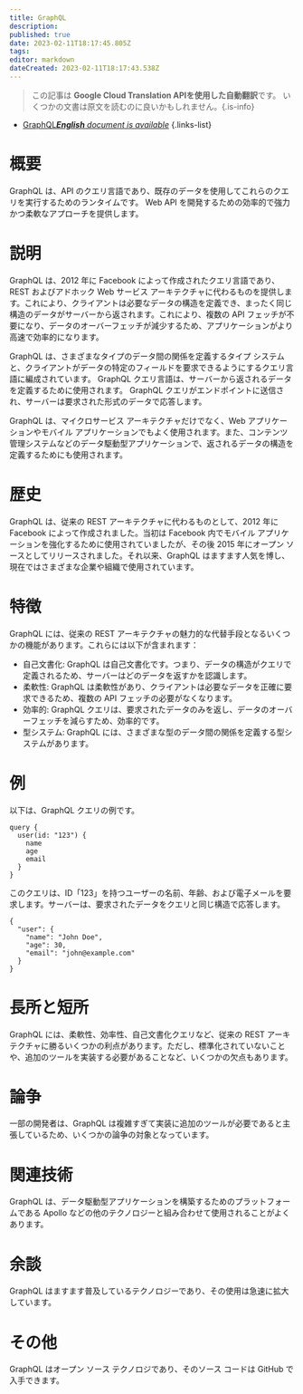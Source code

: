 ```yaml
---
title: GraphQL
description: 
published: true
date: 2023-02-11T18:17:45.805Z
tags: 
editor: markdown
dateCreated: 2023-02-11T18:17:43.538Z
---
```


> この記事は **Google Cloud Translation APIを使用した自動翻訳**です。
いくつかの文書は原文を読むのに良いかもしれません。{.is-info}



- [GraphQL***English** document is available*](/en/Knowledge-base/Dictionary/graphql)
{.links-list}


# 概要
GraphQL は、API のクエリ言語であり、既存のデータを使用してこれらのクエリを実行するためのランタイムです。 Web API を開発するための効率的で強力かつ柔軟なアプローチを提供します。

# 説明
GraphQL は、2012 年に Facebook によって作成されたクエリ言語であり、REST およびアドホック Web サービス アーキテクチャに代わるものを提供します。これにより、クライアントは必要なデータの構造を定義でき、まったく同じ構造のデータがサーバーから返されます。これにより、複数の API フェッチが不要になり、データのオーバーフェッチが減少するため、アプリケーションがより高速で効率的になります。

GraphQL は、さまざまなタイプのデータ間の関係を定義するタイプ システムと、クライアントがデータの特定のフィールドを要求できるようにするクエリ言語に編成されています。 GraphQL クエリ言語は、サーバーから返されるデータを定義するために使用されます。 GraphQL クエリがエンドポイントに送信され、サーバーは要求された形式のデータで応答します。

GraphQL は、マイクロサービス アーキテクチャだけでなく、Web アプリケーションやモバイル アプリケーションでもよく使用されます。また、コンテンツ管理システムなどのデータ駆動型アプリケーションで、返されるデータの構造を定義するためにも使用されます。

# 歴史
GraphQL は、従来の REST アーキテクチャに代わるものとして、2012 年に Facebook によって作成されました。当初は Facebook 内でモバイル アプリケーションを強化するために使用されていましたが、その後 2015 年にオープン ソースとしてリリースされました。それ以来、GraphQL はますます人気を博し、現在ではさまざまな企業や組織で使用されています。

# 特徴
GraphQL には、従来の REST アーキテクチャの魅力的な代替手段となるいくつかの機能があります。これらには以下が含まれます：

- 自己文書化: GraphQL は自己文書化です。つまり、データの構造がクエリで定義されるため、サーバーはどのデータを返すかを認識します。
- 柔軟性: GraphQL は柔軟性があり、クライアントは必要なデータを正確に要求できるため、複数の API フェッチの必要がなくなります。
- 効率的: GraphQL クエリは、要求されたデータのみを返し、データのオーバーフェッチを減らすため、効率的です。
- 型システム: GraphQL には、さまざまな型のデータ間の関係を定義する型システムがあります。

# 例
以下は、GraphQL クエリの例です。

```
query {
  user(id: "123") {
    name
    age
    email
  }
}
```

このクエリは、ID「123」を持つユーザーの名前、年齢、および電子メールを要求します。サーバーは、要求されたデータをクエリと同じ構造で応答します。

```
{
  "user": {
    "name": "John Doe",
    "age": 30,
    "email": "john@example.com"
  }
}
```

# 長所と短所
GraphQL には、柔軟性、効率性、自己文書化クエリなど、従来の REST アーキテクチャに勝るいくつかの利点があります。ただし、標準化されていないことや、追加のツールを実装する必要があることなど、いくつかの欠点もあります。

# 論争
一部の開発者は、GraphQL は複雑すぎて実装に追加のツールが必要であると主張しているため、いくつかの論争の対象となっています。

# 関連技術
GraphQL は、データ駆動型アプリケーションを構築するためのプラットフォームである Apollo などの他のテクノロジーと組み合わせて使用されることがよくあります。

# 余談
GraphQL はますます普及しているテクノロジーであり、その使用は急速に拡大しています。

# その他
GraphQL はオープン ソース テクノロジであり、そのソース コードは GitHub で入手できます。